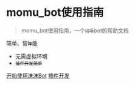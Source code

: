 # momu_bot使用指南

> momu_bot使用指南，一个<small>~~垃圾~~</small>bot的帮助文档

 简单、智<small>~~障~~</small>能
- 无需虚拟环境
- <small>~~插件开发简单~~</small>


[开始使用沫沫Bot](README.md)
[插件开发](code.md)